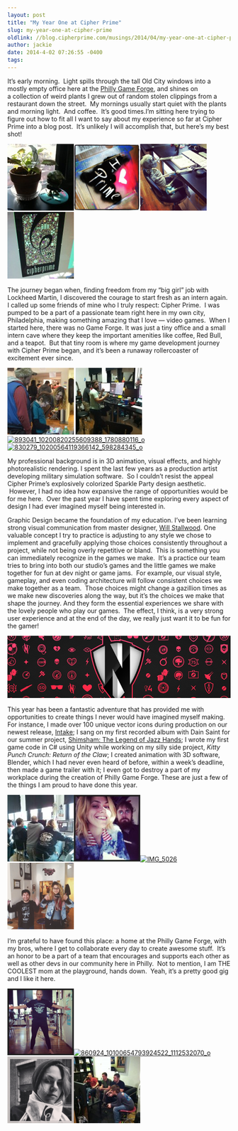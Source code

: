 ```yaml
---
layout: post
title: "My Year One at Cipher Prime"
slug: my-year-one-at-cipher-prime
oldlink: //blog.cipherprime.com/musings/2014/04/my-year-one-at-cipher-prime
author: jackie
date: 2014-4-02 07:26:55 -0400
tags: 
---
```


It’s early morning.  Light spills through the tall Old City windows into a mostly empty office here at the [Philly Game Forge](http://phillygameforge.com/ "The Forge"), and shines on a collection of weird plants I grew out of random stolen clippings from a restaurant down the street.  My mornings usually start quiet with the plants and morning light.  And coffee.  It’s good times.I’m sitting here trying to figure out how to fit all I want to say about my experience so far at Cipher Prime into a blog post.  It’s unlikely I will accomplish that, but here’s my best shot!

[![IMG_4187](/img/blog/IMG_4187-e1396361966499-150x150.jpg)](/img/blog/IMG_4187-e1396361966499.jpg)![IMG_5030](/img/blog/IMG_5030.png)[![IMG_5033](/img/blog/IMG_5033.png)](/img/blog/IMG_5033.png)[![IMG_5099](/img/blog/IMG_5099-e1396365657471-150x150.jpg)](/img/blog/IMG_5099-e1396365657471.jpg)

The journey began when, finding freedom from my “big girl” job with Lockheed Martin, I discovered the courage to start fresh as an intern again. I called up some friends of mine who I truly respect: Cipher Prime.  I was pumped to be a part of a passionate team right here in my own city, Philadelphia, making something amazing that I love — video games.  When I started here, there was no Game Forge. It was just a tiny office and a small intern cave where they keep the important amenities like coffee, Red Bull, and a teapot.  But that tiny room is where my game development journey with Cipher Prime began, and it’s been a runaway rollercoaster of excitement ever since.

[![DSC_0578](/img/blog/DSC_0578-e1384883305123-150x150.jpg)](/img/blog/DSC_0578-e1384883305123.jpg) [![IMG_3839](/img/blog/IMG_3839-e1396362245852-150x150.jpg)](/img/blog/IMG_3839-e1396362245852.jpg) [![893041_10200820255609388_1780880116_o](/img/blog/893041_10200820255609388_1780880116_o.jpg)](/img/blog/893041_10200820255609388_1780880116_o.jpg)[![830279_10200564119366142_598284345_o](/img/blog/830279_10200564119366142_598284345_o.jpg)](/img/blog/830279_10200564119366142_598284345_o.jpg)

My professional background is in 3D animation, visual effects, and highly photorealistic rendering. I spent the last few years as a production artist developing military simulation software.  So I couldn’t resist the appeal Cipher Prime’s explosively colorized Sparkle Party design aesthetic.  However, I had no idea how expansive the range of opportunities would be for me here.  Over the past year I have spent time exploring every aspect of design I had ever imagined myself being interested in.

Graphic Design became the foundation of my education. I’ve been learning strong visual communication from master designer, [Will Stallwood](http://www.willstall.com/ "Stallwood"). One valuable concept I try to practice is adjusting to any style we chose to implement and gracefully applying those choices consistently throughout a project, while not being overly repetitive or bland.  This is something you can immediately recognize in the games we make.  It’s a practice our team tries to bring into both our studio’s games and the little games we make together for fun at dev night or game jams.  For example, our visual style, gameplay, and even coding architecture will follow consistent choices we make together as a team.  Those choices might change a gazillion times as we make new discoveries along the way, but it’s the choices we make that shape the journey. And they form the essential experiences we share with the lovely people who play our games.  The effect, I think, is a very strong user experience and at the end of the day, we really just want it to be fun for the gamer!

[![Designs](/img/blog/Designs.jpg)](/img/blog/Designs.jpg)

This year has been a fantastic adventure that has provided me with opportunities to create things I never would have imagined myself making. For instance, I made over 100 unique vector icons during production on our newest release, [Intake](http://playintake.com/ "Intake"); I sang on my first recorded album with Dain Saint for our summer project, [Shimsham: The Legend of Jazz Hands](http://cipherprime.com/games/shimsham "ShimSham"); I wrote my first game code in C# using Unity while working on my silly side project, _Kitty Punch Crunch: Return of the Claw_; I created animation with 3D software, Blender, which I had never even heard of before, within a week’s deadline, then made a game trailer with it; I even got to destroy a part of my workplace during the creation of Philly Game Forge. These are just a few of the things I am proud to have done this year.

[![1394316_632862940097667_1702428141_n](/img/blog/1394316_632862940097667_1702428141_n.jpg)](/img/blog/1394316_632862940097667_1702428141_n.jpg)[![IMG_4169](/img/blog/IMG_4169.jpg)](/img/blog/IMG_4169.jpg)[![IMG_5026](/img/blog/IMG_5026.png)](/img/blog/IMG_5026.png)![IMG_5021](/img/blog/IMG_5021.png)

I’m grateful to have found this place: a home at the Philly Game Forge, with my bros, where I get to collaborate every day to create awesome stuff.  It’s an honor to be a part of a team that encourages and supports each other as well as other devs in our community here in Philly.  Not to mention, I am THE COOLEST mom at the playground, hands down.  Yeah, it’s a pretty good gig and I like it here.

[![IMG_5023](/img/blog/IMG_5023.png)](/img/blog/IMG_5023.png)[![860924_10100654793924522_1112532070_o](/img/blog/860924_10100654793924522_1112532070_o.jpg)](/img/blog/860924_10100654793924522_1112532070_o.jpg)![IMG_5029](/img/blog/IMG_5029.png)[![IMG_4194](/img/blog/IMG_4194-e1396365984767-150x150.jpg)](/img/blog/IMG_4194-e1396365984767.jpg)
